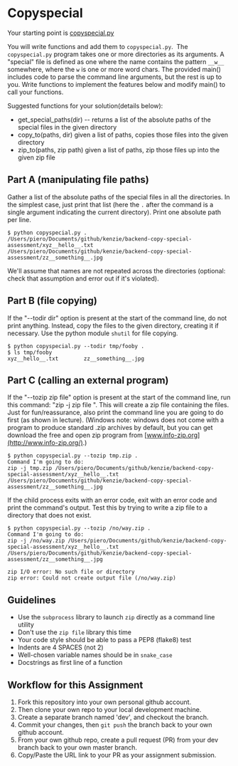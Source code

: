 # Copyspecial

Your starting point is [copyspecial.py](./copyspecial.py)

You will write functions and add them to `copyspecial.py`.  The `copyspecial.py` program takes one or more directories as its arguments. A "special" file is defined as one where the name contains the pattern `__w__` somewhere, where the `w` is one or more word chars. The provided main() includes code to parse the command line arguments, but the rest is up to you. Write functions to implement the features below and modify main() to call your functions.

Suggested functions for your solution(details below):

- get_special_paths(dir) -- returns a list of the absolute paths of the special files in the given directory
- copy_to(paths, dir) given a list of paths, copies those files into the given directory
- zip_to(paths, zip path) given a list of paths, zip those files up into the given zip file

## Part A (manipulating file paths)

Gather a list of the absolute paths of the special files in all the directories. In the simplest case, just print that list (here the `.` after the command is a single argument indicating the current directory). Print one absolute path per line.

    $ python copyspecial.py .
    /Users/piero/Documents/github/kenzie/backend-copy-special-assessment/xyz__hello__.txt
    /Users/piero/Documents/github/kenzie/backend-copy-special-assessment/zz__something__.jpg

We'll assume that names are not repeated across the directories (optional: check that assumption and error out if it's violated).

## Part B (file copying)

If the "--todir dir" option is present at the start of the command line, do not print anything. Instead, copy the files to the given directory, creating it if necessary. Use the python module `shutil` for file copying.

    $ python copyspecial.py --todir tmp/fooby .
    $ ls tmp/fooby
    xyz__hello__.txt        zz__something__.jpg

## Part C (calling an external program)

If the "--tozip zip file" option is present at the start of the command line, run this command: "zip -j zip file <list all the files>". This will create a zip file containing the files. Just for fun/reassurance, also print the command line you are going to do first (as shown in lecture). (Windows note: windows does not come with a program to produce standard .zip archives by default, but you can get download the free and open zip program from [www.info-zip.org](http://www.info-zip.org/).)

    $ python copyspecial.py --tozip tmp.zip .
    Command I'm going to do:
    zip -j tmp.zip /Users/piero/Documents/github/kenzie/backend-copy-special-assessment/xyz__hello__.txt /Users/piero/Documents/github/kenzie/backend-copy-special-assessment/zz__something__.jpg

If the child process exits with an error code, exit with an error code and print the command's output. Test this by trying to write a zip file to a directory that does not exist.

    $ python copyspecial.py --tozip /no/way.zip .
    Command I'm going to do:
    zip -j /no/way.zip /Users/piero/Documents/github/kenzie/backend-copy-special-assessment/xyz__hello__.txt /Users/piero/Documents/github/kenzie/backend-copy-special-assessment/zz__something__.jpg

    zip I/O error: No such file or directory
    zip error: Could not create output file (/no/way.zip)

## Guidelines

- Use the `subprocess` library to launch `zip` directly as a command line utility
- Don't use the `zip file` library this time
- Your code style should be able to pass a PEP8 (flake8) test
- Indents are 4 SPACES (not 2)
- Well-chosen variable names should be in `snake_case`
- Docstrings as first line of a function

## Workflow for this Assignment

1. Fork this repository into your own personal github account.
2. Then clone your own repo to your local development machine.
3. Create a separate branch named 'dev', and checkout the branch.
4. Commit your changes, then `git push` the branch back to your own github account.
5. From your own github repo, create a pull request (PR) from your dev branch back to your own master branch.
6. Copy/Paste the URL link to your PR as your assignment submission.
